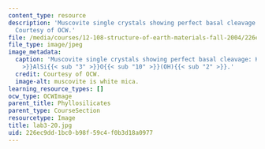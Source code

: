 ```yaml
---
content_type: resource
description: 'Muscovite single crystals showing perfect basal cleavage: KAl2AlSi3O10(OH)2.
  Courtesy of OCW.'
file: /media/courses/12-108-structure-of-earth-materials-fall-2004/226ec9dd1bc0b98f59c4f0b3d18a0977_lab3-20.jpg
file_type: image/jpeg
image_metadata:
  caption: 'Muscovite single crystals showing perfect basal cleavage: KAl{{< sub "2"
    >}}AlSi{{< sub "3" >}}O{{< sub "10" >}}(OH){{< sub "2" >}}.'
  credit: Courtesy of OCW.
  image-alt: muscovite is white mica.
learning_resource_types: []
ocw_type: OCWImage
parent_title: Phyllosilicates
parent_type: CourseSection
resourcetype: Image
title: lab3-20.jpg
uid: 226ec9dd-1bc0-b98f-59c4-f0b3d18a0977
---
```

